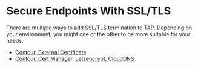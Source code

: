 # Secure Endpoints With SSL/TLS

There are multiple ways to add SSL/TLS termination to TAP. Depending on your environment, you might one or the other to be more suitable for your needs.

* [Contour, External Certificate](tap-for-platform-engineers/installation/advanced/ssl-tls/contour-external-cert/README.md)
* [Contour, Cert Manager, Letsencrypt, CloudDNS](tap-for-platform-engineers/installation/advanced/ssl-tls/contour-cm-letsencrypt-clouddns/README.md)
